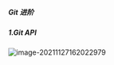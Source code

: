 ##### Git 进阶



##### 1.Git API

![image-20211127162022979](C:\Users\qz\AppData\Roaming\Typora\typora-user-images\image-20211127162022979.png)